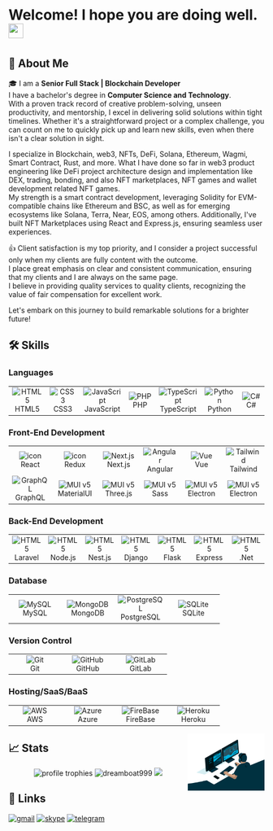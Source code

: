 # Welcome! I hope you are doing well. <img src="https://media.giphy.com/media/hvRJCLFzcasrR4ia7z/giphy.gif" width="29px" height="29px">

## 🚀 About Me

🎓 I am a **Senior Full Stack | Blockchain Developer** <br>
I have a bachelor's degree in **Computer Science and Technology**.<br>
With a proven track record of creative problem-solving, unseen productivity, and mentorship, I excel in delivering solid solutions within tight timelines. 
Whether it's a straightforward project or a complex challenge, you can count on me to quickly pick up and learn new skills, even when there isn't a clear solution in sight.<br>

I specialize in Blockchain, web3, NFTs, DeFi, Solana, Ethereum, Wagmi,  Smart Contract, Rust, and more. What I have done so far in web3 product engineering like DeFi project architecture design and implementation like DEX, trading, bonding, and also NFT marketplaces, NFT games and wallet development related NFT games. <br>
My strength is a smart contract development, leveraging Solidity for EVM-compatible chains like Ethereum and BSC, as well as for emerging ecosystems like Solana, Terra, Near, EOS, among others. Additionally, I've built NFT Marketplaces using React and Express.js, ensuring seamless user experiences. <br>

👍 Client satisfaction is my top priority, and I consider a project successful only when my clients are fully content with the outcome. <br>
I place great emphasis on clear and consistent communication, ensuring that my clients and I are always on the same page. <br>
I believe in providing quality services to quality clients, recognizing the value of fair compensation for excellent work.<br>

Let's embark on this journey to build remarkable solutions for a brighter future!
<br>

## 🛠️ Skills

### Languages

<table align="center">
  <tr>
    <td align="center" width="90">
      <img src="https://skillicons.dev/icons?i=html" width="45" height="45" alt="HTML5" />
      <br>HTML5
    </td>
    <td align="center" width="90">
      <img src="https://skillicons.dev/icons?i=css" width="45" height="45" alt="CSS3" />
      <br>CSS3
    </td>
    <td align="center" width="90">
      <img src="https://skillicons.dev/icons?i=js" width="45" height="45" alt="JavaScript" />
      <br>JavaScript
    </td>
    <td align="center" width="90">
      <img src="https://skillicons.dev/icons?i=php" width="45" height="45" alt="PHP" />
      <br>PHP
    </td>
    <td align="center" width="90">
      <img src="https://skillicons.dev/icons?i=ts" width="45" height="45" alt="TypeScript" />
      <br>TypeScript
    </td>
    <td align="center" width="90">
      <img src="https://skillicons.dev/icons?i=py" width="45" height="45" alt="Python" />
      <br>Python
    </td>
    <td align="center" width="90">
     <img src="https://skillicons.dev/icons?i=cs" width="45" height="45" alt="C#" />
      <br>C#
    </td>
  </tr>
</table>

### Front-End Development

<p align="center">
<table align="center">
  <tr>
    <td align="center" width="90">
      <img src="https://techstack-generator.vercel.app/react-icon.svg" alt="icon" width="55" height="55" />
      <br>React
    </td>
    <td align="center" width="90">
      <img src="https://techstack-generator.vercel.app/redux-icon.svg" alt="icon" width="55" height="55" />
      <br>Redux
    </td>
    <td align="center" width="90">
      <img src="https://skillicons.dev/icons?i=nextjs" width="45" height="45" alt="Next.js" />
      <br>Next.js
    </td>
    <td align="center" width="90">
      <img src="https://skillicons.dev/icons?i=angular" width="45" height="45" alt="Angular" />
      <br>Angular
    </td>
    <td align="center" width="90">
      <img src="https://skillicons.dev/icons?i=vue" width="45" height="45" alt="Vue" />
      <br>Vue
    </td>
    <td align="center" width="90">
      <img src="https://skillicons.dev/icons?i=tailwind" width="45" height="45" alt="Tailwind" />
      <br>Tailwind
    </td>
    </tr>
    <td align="center" width="90">
      <img src="https://skillicons.dev/icons?i=graphql" width="45" height="45" alt="GraphQL" />
      <br>GraphQL
    </td>
    <td align="center" width="90">
      <img src="https://skillicons.dev/icons?i=materialui" width="45" height="45" alt="MUI v5" />
      <br>MaterialUI
    </td>
    <td align="center" width="90">
      <img src="https://skillicons.dev/icons?i=threejs" width="45" height="45" alt="MUI v5" />
      <br>Three.js
    </td>
    <td align="center" width="90">
      <img src="https://skillicons.dev/icons?i=sass" width="45" height="45" alt="MUI v5" />
      <br>Sass
    </td>
    <td align="center" width="90">
      <img src="https://skillicons.dev/icons?i=electron" width="45" height="45" alt="MUI v5" />
      <br>Electron
    </td>
    <td align="center" width="90">
      <img src="https://skillicons.dev/icons?i=webpack" width="45" height="45" alt="MUI v5" />
      <br>Electron
    </td>
</table>

### Back-End Development

<table align="center">
  <tr>
    <td align="center" width="90">
      <img src="https://skillicons.dev/icons?i=laravel" width="45" height="45" alt="HTML5" />
      <br>Laravel
    </td>
    <td align="center" width="90">
      <img src="https://skillicons.dev/icons?i=nodejs" width="45" height="45" alt="HTML5" />
      <br>Node.js
    </td>
    <td align="center" width="90">
      <img src="https://skillicons.dev/icons?i=nest" width="45" height="45" alt="HTML5" />
      <br>Nest.js
    </td>
    <td align="center" width="90">
      <img src="https://skillicons.dev/icons?i=django" width="45" height="45" alt="HTML5" />
      <br>Django
    </td>
    <td align="center" width="90">
      <img src="https://skillicons.dev/icons?i=flask" width="45" height="45" alt="HTML5" />
      <br>Flask
    </td>
    <td align="center" width="90">
      <img src="https://skillicons.dev/icons?i=express" width="45" height="45" alt="HTML5" />
      <br>Express
    </td>
    <td align="center" width="90">
      <img src="https://skillicons.dev/icons?i=dotnet" width="45" height="45" alt="HTML5" />
      <br>.Net
    </td>
   </tr>
</table>

### Database

<table align="center">
  <tr>
    <td align="center" width="90">
      <img src="https://skillicons.dev/icons?i=mysql" width="45" height="45" alt="MySQL" />
      <br>MySQL
    </td>
    <td align="center" width="90">
      <img src="https://skillicons.dev/icons?i=mongodb" width="45" height="45" alt="MongoDB" />
      <br>MongoDB
    </td>
    <td align="center" width="90">
      <img src="https://skillicons.dev/icons?i=postgres" width="45" height="45" alt="PostgreSQL" />
      <br>PostgreSQL
    </td>
    <td align="center" width="90">
      <img src="https://skillicons.dev/icons?i=sqlite" width="45" height="45" alt="SQLite" />
      <br>SQLite
    </td>
   </tr>
</table>

### Version Control

<table align="center">
  <tr>
    <td align="center" width="90">
      <img src="https://skillicons.dev/icons?i=git" width="45" height="45" alt="Git" />
      <br>Git
    </td>
    <td align="center" width="90">
      <img src="https://skillicons.dev/icons?i=github" width="45" height="45" alt="GitHub" />
      <br>GitHub
    </td>
    <td align="center" width="90">
      <img src="https://skillicons.dev/icons?i=gitlub" width="45" height="45" alt="GitLab" />
      <br>GitLab
    </td>
   </tr>
</table>

### Hosting/SaaS/BaaS

<table align="center">
  <tr>
    <td align="center" width="90">
      <img src="https://skillicons.dev/icons?i=aws" width="45" height="45" alt="AWS" />
      <br>AWS
    </td>
    <td align="center" width="90">
      <img src="https://skillicons.dev/icons?i=azure" width="45" height="45" alt="Azure" />
      <br>Azure
    </td>
    <td align="center" width="90">
      <img src="https://skillicons.dev/icons?i=firebase" width="45" height="45" alt="FireBase" />
      <br>FireBase
    </td>
    <td align="center" width="90">
      <img src="https://skillicons.dev/icons?i=heroku" width="45" height="45" alt="Heroku" />
      <br>Heroku
    </td>
   </tr>
</table>

<p><img align="right" src="https://github.com/dreamboat999/dreamboat999/blob/master/animation_500_kxa883sd.gif" alt="dreamboat999" width="30%" height="30%"/></p>

## 📈 Stats

<!-- <img src="https://github-readme-stats.vercel.app/api?username=dreamboat999&show_icons=true&locale=en&bg_color=0d1117&text_color=ffffff&repo=convoychat"
    alt="dreamboat999" width="48%"/> -->
<p align="center">
<img src="https://github-profile-trophy.vercel.app/?username=dreamboat999&row=1&column=6&margin-h=8&theme=algolia&count_private=true&margin-w=10&no-frame=true" alt="profile trophies" />
<img width=360 src="https://github-readme-streak-stats.herokuapp.com/?user=dreamboat999&theme=algolia" alt="dreamboat999" />
<img width=360 src="https://github-readme-stats.vercel.app/api/top-langs/?username=dreamboat999&hide_title=true&layout=compact&count_private=true&langs_count=8&theme=highcontrast" />
</p>

## 🔗 Links

[![gmail](https://img.shields.io/badge/Gmail-D14836?style=for-the-badge&logo=Gmail&logoColor=white)](mailto:pa.mendoza319@gmail.com)
[![skype](https://img.shields.io/badge/skype-%232E87FB.svg?&style=for-the-badge&logo=skype&logoColor=white)](https://join.skype.com/invite/yjfihjnWnqEZ)
[![telegram](https://img.shields.io/badge/telegram-%231E77B5.svg?&style=for-the-badge&logo=telegram&=white)](https://t.me/puko313)

</p>
